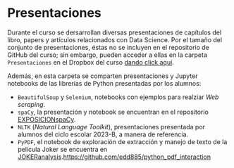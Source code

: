 # Presentaciones

Durante el curso se dersarrollan diversas presentaciones de capítulos del libro, papers y artículos relacionados con Data Science. Por el tamaño del conjunto de presentaciones, éstas no se incluyen en el repositorio de GitHub del curso; sin embargo, pueden acceder a ellas en la carpeta `Presentaciones` en el Dropbox del curso [dando click aquí](https://www.dropbox.com/scl/fo/u24wh4ndgo9932xjhu6ii/h?rlkey=b2lswh6l9n0xvan3cbs9phe3r&dl=0).

Además, en esta carpeta se comparten presentaciones y Jupyter notebooks de las librerías de Python presentadas por los alumnos:
- `BeautifulSoup` y `Selenium`, notebooks con ejemplos para realziar *Web scraping*.
- `spaCy`, la presentación y notebook se encuentran en el repositorio [EXPOSICIONspaCy](https://github.com/FernandoA182/EXPOSICIONspaCy).
- `NLTK` (*Natural Language Toolkit*), presentaciones presentada por alumnos del ciclo escolar 2023-B, a manera de referencia.
- `PyPDF`, el notebook de exploración de extracción y manejo de texto de la película Joker se encuentra en [JOKERanalysis]([(https://github.com/edd885/python_pdf_interaction)]).https://github.com/edd885/python_pdf_interaction
